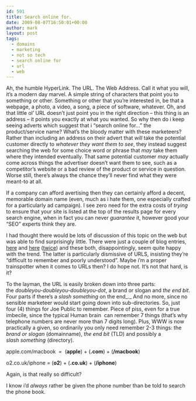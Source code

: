 ```yaml
---
id: 591
title: Search online for.
date: 2009-08-07T16:50:01+00:00
author: mark
layout: post
tags:
  - domains
  - marketing
  - not so tech
  - search online for
  - url
  - web
---
```

Ah, the humble HyperLink. The URL. The Web Address. Call it what you will, it&#8217;s a modern day marvel. A simple string of characters that point you to something or other. Something or other that you&#8217;re interested in, be that a webpage, a photo, a video, a song, a piece of software, whatever. Oh, and that little ol&#8217; URL doesn&#8217;t just point you in the right direction &#8211; this thing is an address &#8211; it points you exactly at what you wanted. So why then do i keep seeing adverts which suggest that i &#8220;search online for&#8230;&#8221; the product/service name? What&#8217;s the bloody matter with these marketeers? Rather than including an address on their advert that _will_ take the potential customer directly to _whatever they want them to see_, they instead suggest searching the web for some choice word or phrase that _may_ take them where they intended eventually. That same potential customer _may_ actually come across things the advertiser doesn&#8217;t want them to see, such as a competitor&#8217;s website or a bad review of the product or service in question. Worse still, there&#8217;s always the chance they&#8217;ll never find what they were meant-to at all.

If a company can afford avertising then they can certainly afford a decent, memorable domain name (even, much as i hate them, one especially crafted for a particularly ad campaign). I see zero need for the extra costs of _trying_ to ensure that your site is listed at the top of the results page for every search engine, when in fact you can never _guarantee_ it, however good your &#8220;SEO&#8221; experts think they are.

I had thought there would be lots of discussion of this topic on the web but was able to find surprisingly little. There were just a couple of blog entries, [here](http://www.fabricoffolly.com/2009/05/search-online-for-return-of-keywords-in.html) and [here](http://tamlyn.org/2008/08/search-terms-instead-of-urls/) ([twice](http://tamlyn.org/2009/01/more-search-terms-instead-of-urls/)) and these both, disappointingly, seem quite happy with the trend. The latter is particularly dismissive of URLS, insisting they&#8217;re &#8220;difficult to remember and poorly understood&#8221;. Maybe i&#8217;m a proper trainspotter when it comes to URLs then? I do hope not. It&#8217;s not that hard, is it?

To the layman, the URL is easily broken down into three parts: the _doubleyou-doubleyou-doubleyou-dot_, a brand or slogan and _the end bit_. Four parts if there&#8217;s a _slash something_ on the end_._ And no more, since no sensible marketeer would start going down into sub-directories. So, just four (4) things for Joe Public to remember. Piece of piss, even for a true imbecile, since the typical Human brain  can remember 7 things (that&#8217;s why telephone numbers are never more than 7 digits long). Plus, WWW is now practically a given, so ordinarily you only need remember 2-3 things: the _brand or slogan_ (domainname), _the end bit_ (TLD) and possibly a _slash something_ (directory).

apple.com/macbook  =  (**apple**) + (**.com**) + (**/macbook**)

o2.co.uk/iphone = (**o2**) + (**.co.uk**) + (**/iphone**)

Again, is that really so difficult?

I know i&#8217;d _always_ rather be given the phone number than be told to search the phone book.